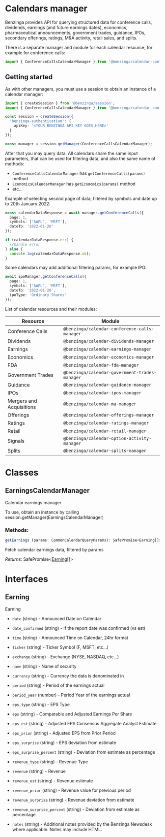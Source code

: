 # Calendars manager

Benzinga provides API for querying structured data for conference calls, dividends, earnings (and future earnings dates), economics, pharmaceutical announcements, government trades, guidance, IPOs, secondary offerings, ratings, M&A activity, retail sales, and splits.

There is a separate manager and module for each calendar resource, for example for conference calls:

```ts
import { ConferenceCallsCalendarManager } from '@benzinga/calendar-conference-calls-manager'
```

## Getting started

As with other managers, you must use a session to obtain an instance of a calendar manager:

```ts
import { createSession } from '@benzinga/session';
import { ConferenceCallsCalendarManager } from '@benzinga/calendar-conference-calls-manager';

const session = createSession({
  'benzinga-authentication': {
    apiKey: '<YOUR BENZINGA API KEY GOES HERE>'
  }
});

const manager = session.getManager(ConferenceCallsCalendarManager);
```

After that you may query data. All calendars share the same input parameters, that can be used for filtering data, and also the same name of methods:

* `ConferenceCallsCalendarManager` has `getConferenceCalls(params)` method
* `EconomicsCalendarManager` has `getEconomics(params)` method
* etc...

Example of selecting second page of data, filtered by symbols and date up to 20th January 2022:

```ts
const calendarDataResponse = await manager.getConferenceCalls({
  page: 1,
  symbols: ['AAPL', 'MSFT'],
  dateTo: '2022-01-20'
});

if (calendarDataResponse.err) {
  //handle error
} else {
  console.log(calendarDataResponse.ok);
}
```

Some calendars may add additional filtering params, for example IPO:

```ts
await ipoManager.getConferenceCalls({
  page: 1,
  symbols: ['AAPL', 'MSFT'],
  dateTo: '2022-01-20',
  ipoType: 'Ordinary Shares'
});
```

List of calendar resources and their modules:

| Resource      | Module |
| ----------- | ----------- |
| Conference Calls | `@benzinga/calendar-conference-calls-manager` |
| Dividends | `@benzinga/calendar-dividends-manager` |
| Earnings | `@benzinga/calendar-earnings-manager` |
| Economics | `@benzinga/calendar-economics-manager` |
| FDA | `@benzinga/calendar-fda-manager` |
| Government Trades | `@benzinga/calendar-government-trades-manager` |
| Guidance | `@benzinga/calendar-guidance-manager` |
| IPOs | `@benzinga/calendar-ipos-manager` |
| Mergers and Acquisitions | `@benzinga/calendar-ma-manager` |
| Offerings | `@benzinga/calendar-offerings-manager` |
| Ratings | `@benzinga/calendar-ratings-manager` |
| Retail | `@benzinga/calendar-retail-manager` |
| Signals | `@benzinga/calendar-option-activity-manager` |
| Splits | `@benzinga/calendar-splits-manager` |


# Classes
## EarningsCalendarManager
Calendar earnings manager

To use, obtain an instance by calling session.getManager(EarningsCalendarManager)

### Methods:
```ts
getEarnings (params: CommonCalendarQueryParams): SafePromise<Earning[]>
```
Fetch calendar earnings data, filtered by params

*Returns:* SafePromise<[Earning](#earning)[]>




# Interfaces
## Earning
Earning

* `date` (string) - Announced Date on Calendar

* `date_confirmed` (string) - If the report date was confirmed (vs est)

* `time` (string) - Announced Time on Calendar, 24hr format

* `ticker` (string) - Ticker Symbol (F, MSFT, etc...)

* `exchange` (string) - Exchange (NYSE, NASDAQ, etc...)

* `name` (string) - Name of security

* `currency` (string) - Currency the data is denominated in

* `period` (string) - Period of the earnings actual

* `period_year` (number) - Period Year of the earnings actual

* `eps_type` (string) - EPS Type

* `eps` (string) - Comparable and Adjusted Earnings Per Share

* `eps_est` (string) - Adjusted EPS Consensus Aggregate Analyst Estimate

* `eps_prior` (string) - Adjusted EPS from Prior Period

* `eps_surprise` (string) - EPS deviation from estimate

* `eps_surprise_percent` (string) - Deviation from estimate as percentage

* `revenue_type` (string) - Revenue Type

* `revenue` (string) - Revenue

* `revenue_est` (string) - Revenue estimate

* `revenue_prior` (string) - Revenue value for previous period

* `revenue_surprise` (string) - Revenue deviation from estimate

* `revenue_surprise_percent` (string) - Deviation from estimate as percentage

* `notes` (string) - Additional notes provided by the Benzinga Newsdesk where applicable.
Notes may include HTML.

